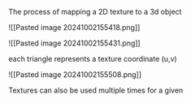 The process of mapping a 2D texture to a 3d object 

![[Pasted image 20241002155418.png]]

![[Pasted image 20241002155431.png]]

each triangle represents a texture coordinate (u,v)

![[Pasted image 20241002155508.png]]


Textures can also be used multiple times for a given 
